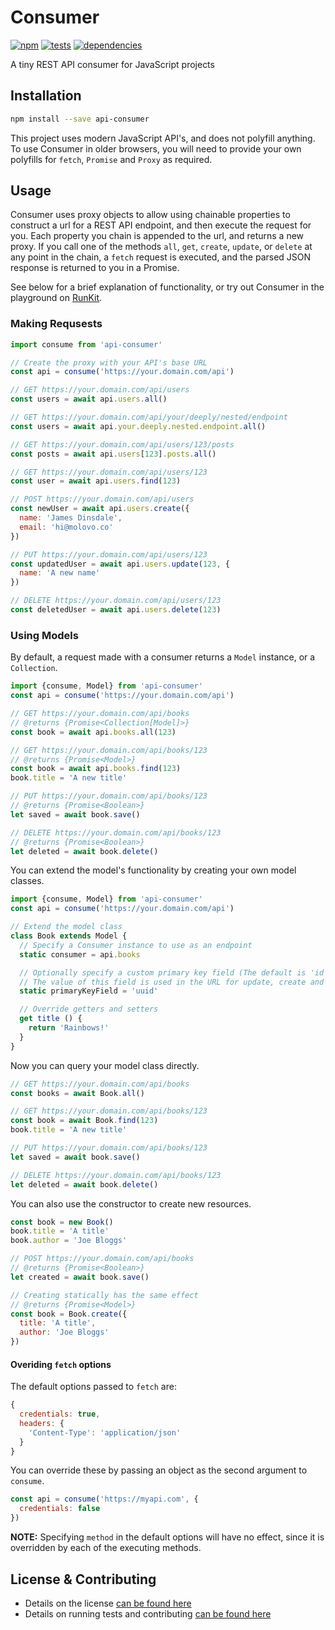 # Consumer

[![npm](http://img.shields.io/npm/v/api-consumer.svg?style=flat)](https://badge.fury.io/js/api-consumer) [![tests](http://img.shields.io/travis/molovo/consumer/master.svg?style=flat)](https://travis-ci.org/molovo/consumer) [![dependencies](http://img.shields.io/david/molovo/consumer.svg?style=flat)](https://david-dm.org/molovo/consumer)

A tiny REST API consumer for JavaScript projects

## Installation

```sh
npm install --save api-consumer
```

This project uses modern JavaScript API's, and does not polyfill anything. To use Consumer in older browsers, you will need to provide your own polyfills for `fetch`, `Promise` and `Proxy` as required.

## Usage

Consumer uses proxy objects to allow using chainable properties to construct a url for a REST API endpoint, and then execute the request for you. Each property you chain is appended to the url, and returns a new proxy. If you call one of the methods `all`, `get`, `create`, `update`, or `delete` at any point in the chain, a `fetch` request is executed, and the parsed JSON response is returned to you in a Promise.

See below for a brief explanation of functionality, or try out Consumer in the playground on [RunKit](https://runkit.com/molovo/api-consumer).

### Making Requsests

```js
import consume from 'api-consumer'

// Create the proxy with your API's base URL
const api = consume('https://your.domain.com/api')

// GET https://your.domain.com/api/users
const users = await api.users.all()

// GET https://your.domain.com/api/your/deeply/nested/endpoint
const users = await api.your.deeply.nested.endpoint.all()

// GET https://your.domain.com/api/users/123/posts
const posts = await api.users[123].posts.all()

// GET https://your.domain.com/api/users/123
const user = await api.users.find(123)

// POST https://your.domain.com/api/users
const newUser = await api.users.create({
  name: 'James Dinsdale',
  email: 'hi@molovo.co'
})

// PUT https://your.domain.com/api/users/123
const updatedUser = await api.users.update(123, {
  name: 'A new name'
})

// DELETE https://your.domain.com/api/users/123
const deletedUser = await api.users.delete(123)
```

### Using Models

By default, a request made with a consumer returns a `Model` instance, or a `Collection`.

```js
import {consume, Model} from 'api-consumer'
const api = consume('https://your.domain.com/api')

// GET https://your.domain.com/api/books
// @returns {Promise<Collection[Model]>}
const book = await api.books.all(123)

// GET https://your.domain.com/api/books/123
// @returns {Promise<Model>}
const book = await api.books.find(123)
book.title = 'A new title'

// PUT https://your.domain.com/api/books/123
// @returns {Promise<Boolean>}
let saved = await book.save()

// DELETE https://your.domain.com/api/books/123
// @returns {Promise<Boolean>}
let deleted = await book.delete()
```

You can extend the model's functionality by creating your own model classes.

```js
import {consume, Model} from 'api-consumer'
const api = consume('https://your.domain.com/api')

// Extend the model class
class Book extends Model {
  // Specify a Consumer instance to use as an endpoint
  static consumer = api.books

  // Optionally specify a custom primary key field (The default is 'id')
  // The value of this field is used in the URL for update, create and delete
  static primaryKeyField = 'uuid'

  // Override getters and setters
  get title () {
    return 'Rainbows!'
  }
}
```

Now you can query your model class directly.

```js
// GET https://your.domain.com/api/books
const books = await Book.all()

// GET https://your.domain.com/api/books/123
const book = await Book.find(123)
book.title = 'A new title'

// PUT https://your.domain.com/api/books/123
let saved = await book.save()

// DELETE https://your.domain.com/api/books/123
let deleted = await book.delete()
```

You can also use the constructor to create new resources.

```js
const book = new Book()
book.title = 'A title'
book.author = 'Joe Bloggs'

// POST https://your.domain.com/api/books
// @returns {Promise<Boolean>}
let created = await book.save()

// Creating statically has the same effect
// @returns {Promise<Model>}
const book = Book.create({
  title: 'A title',
  author: 'Joe Bloggs'
})
```

#### Overiding `fetch` options

The default options passed to `fetch` are:

```js
{
  credentials: true,
  headers: {
    'Content-Type': 'application/json'
  }
}
```

You can override these by passing an object as the second argument to `consume`.

```js
const api = consume('https://myapi.com', {
  credentials: false
})
```

**NOTE:** Specifying `method` in the default options will have no effect, since it is overridden by each of the executing methods.

## License & Contributing

- Details on the license [can be found here](LICENSE.md)
- Details on running tests and contributing [can be found here](contributing.md)
